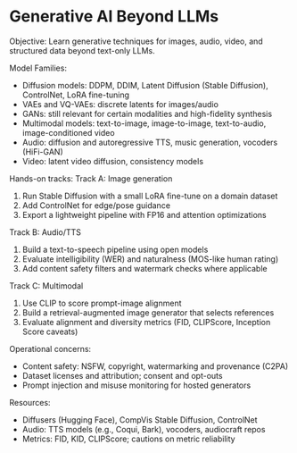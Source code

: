 # Generative AI Beyond LLMs

Objective: Learn generative techniques for images, audio, video, and structured data beyond text-only LLMs.

Model Families:
- Diffusion models: DDPM, DDIM, Latent Diffusion (Stable Diffusion), ControlNet, LoRA fine-tuning
- VAEs and VQ-VAEs: discrete latents for images/audio
- GANs: still relevant for certain modalities and high-fidelity synthesis
- Multimodal models: text-to-image, image-to-image, text-to-audio, image-conditioned video
- Audio: diffusion and autoregressive TTS, music generation, vocoders (HiFi-GAN)
- Video: latent video diffusion, consistency models

Hands-on tracks:
Track A: Image generation
1) Run Stable Diffusion with a small LoRA fine-tune on a domain dataset
2) Add ControlNet for edge/pose guidance
3) Export a lightweight pipeline with FP16 and attention optimizations

Track B: Audio/TTS
1) Build a text-to-speech pipeline using open models
2) Evaluate intelligibility (WER) and naturalness (MOS-like human rating)
3) Add content safety filters and watermark checks where applicable

Track C: Multimodal
1) Use CLIP to score prompt-image alignment
2) Build a retrieval-augmented image generator that selects references
3) Evaluate alignment and diversity metrics (FID, CLIPScore, Inception Score caveats)

Operational concerns:
- Content safety: NSFW, copyright, watermarking and provenance (C2PA)
- Dataset licenses and attribution; consent and opt-outs
- Prompt injection and misuse monitoring for hosted generators

Resources:
- Diffusers (Hugging Face), CompVis Stable Diffusion, ControlNet
- Audio: TTS models (e.g., Coqui, Bark), vocoders, audiocraft repos
- Metrics: FID, KID, CLIPScore; cautions on metric reliability